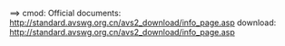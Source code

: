 ==> cmod:
Official documents: http://standard.avswg.org.cn/avs2_download/info_page.asp
download: http://standard.avswg.org.cn/avs2_download/info_page.asp
